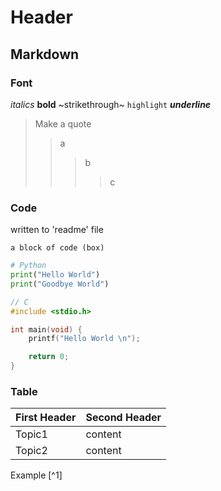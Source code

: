 # Header

## Markdown

### Font

*italics* **bold** ~strikethrough~ `highlight`
___underline___
> Make a quote
>> a
>>> b
>>>> c

### Code

written to 'readme' file

```
a block of code (box)
```

```python
# Python
print("Hello World")
print("Goodbye World")
```

```c
// C
#include <stdio.h>

int main(void) {
	printf("Hello World \n");

	return 0;
}
```

### Table 

First Header | Second Header
------------ | -------------
Topic1 | content
Topic2 | content

Example [^1]
